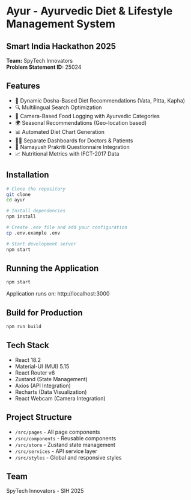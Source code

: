 # Ayur - Ayurvedic Diet & Lifestyle Management System

## Smart India Hackathon 2025
**Team:** SpyTech Innovators  
**Problem Statement ID:** 25024

## Features
- 🌿 Dynamic Dosha-Based Diet Recommendations (Vata, Pitta, Kapha)
- 🔍 Multilingual Search Optimization
- 📸 Camera-Based Food Logging with Ayurvedic Categories
- 🌍 Seasonal Recommendations (Geo-location based)
- 📊 Automated Diet Chart Generation
- 👨‍⚕️ Separate Dashboards for Doctors & Patients
- 📝 Namayush Prakriti Questionnaire Integration
- 📈 Nutritional Metrics with IFCT-2017 Data

## Installation

```bash
# Clone the repository
git clone 
cd ayur

# Install dependencies
npm install

# Create .env file and add your configuration
cp .env.example .env

# Start development server
npm start
```

## Running the Application

```bash
npm start
```
Application runs on: http://localhost:3000

## Build for Production

```bash
npm run build
```

## Tech Stack
- React 18.2
- Material-UI (MUI) 5.15
- React Router v6
- Zustand (State Management)
- Axios (API Integration)
- Recharts (Data Visualization)
- React Webcam (Camera Integration)

## Project Structure
- `/src/pages` - All page components
- `/src/components` - Reusable components
- `/src/store` - Zustand state management
- `/src/services` - API service layer
- `/src/styles` - Global and responsive styles

## Team
SpyTech Innovators - SIH 2025
